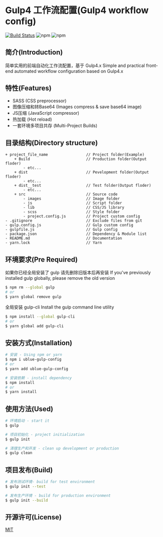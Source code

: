 # Gulp4 工作流配置(Gulp4 workflow config)

[![Build Status](https://travis-ci.org/zhonglimh/Ublue-gulp-config.svg?branch=master)](https://travis-ci.org/zhonglimh/Ublue-gulp-config) ![npm](https://img.shields.io/npm/dt/ublue-gulp-config.svg) ![npm](https://img.shields.io/npm/v/ublue-gulp-config.svg)

## 简介(Introduction)

简单实用的前端自动化工作流配置，基于 Gulp4.x
Simple and practical front-end automated workflow configuration based on Gulp4.x

## 特性(Features)
* SASS (CSS preprocessor)
* 图像压缩和转Base64 (Images compress & save base64 image)
* JS压缩 (JavaScript compressor)
* 热加载 (Hot reload)
* 一套环境多项目共存 (Multi-Project Builds)

## 目录结构(Directory structure)
```
+ project_file_name                 // Project folder(Example)
    + Build                         // Production folder(Output floder)
        - etc...
    + dist                          // Pevelopment folder(Output floder)
        - etc...
    + dist__test                    // Test folder(Output floder)
        - etc...
    + src                           // Source code
        - images                    // Image folder
        - js                        // Script folder
        - lib                       // CSS/JS library
        - scss                      // Style folder
        - project.config.js         // Project custom config
- .gitignore                        // Exclude files from git
- gulp.config.js                    // Gulp custom config
- gulpfile.js                       // Gulp config
- package.json                      // Dependency & Module list
- README.md                         // Documentation
- yarn.lock                         // Yarn
```

## 环境要求(Pre Required)

如果你已经全局安装了 gulp 请先删除旧版本后再安装
If you've previously installed gulp globally, please remove the old version
```bash
$ npm rm --global gulp
# or
$ yarn global remove gulp
```

全局安装 gulp-cli
Install the gulp command line utility
```bash
$ npm install --global gulp-cli
# or
$ yarn global add gulp-cli
```

## 安装方式(Installation)

```bash
# 安装 - Using npm or yarn
$ npm i ublue-gulp-config
# or
$ yarn add ublue-gulp-config
```

```bash
# 安装依赖 - install dependency
$ npm install
# or
$ yarn install
```

## 使用方法(Used)

```bash
# 环境启动 - start it
$ gulp

# 项目初始化 - project initialization
$ gulp init

# 清理生产和开发 - clean up development or production
$ gulp clean
```

## 项目发布(Build)
```bash
# 发布测试环境- build for test environment
$ gulp init --test

# 发布生产环境 - build for production environment
$ gulp init --build
```

## 开源许可(License)
[MIT](https://opensource.org/licenses/MIT)